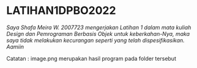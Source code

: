 # LATIHAN1DPBO2022

*Saya Shafa Meira W. 2007723 mengerjakan Latihan 1 dalam mata kuliah Design dan Pemrograman Berbasis Objek untuk keberkahan-Nya, maka saya tidak melakukan kecurangan seperti yang telah dispesifikasikan. Aamiin*

Catatan : image.png merupakan hasil program pada folder tersebut
